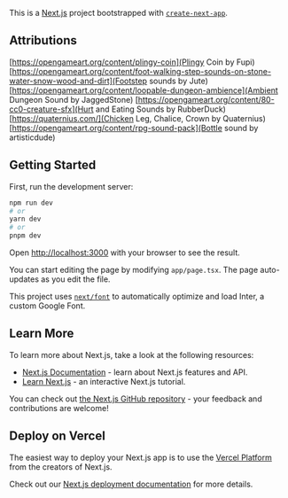 This is a [Next.js](https://nextjs.org/) project bootstrapped with [`create-next-app`](https://github.com/vercel/next.js/tree/canary/packages/create-next-app).

## Attributions

[https://opengameart.org/content/plingy-coin](Plingy Coin by Fupi)
[https://opengameart.org/content/foot-walking-step-sounds-on-stone-water-snow-wood-and-dirt](Footstep sounds by Jute)
[https://opengameart.org/content/loopable-dungeon-ambience](Ambient Dungeon Sound by JaggedStone)
[https://opengameart.org/content/80-cc0-creature-sfx](Hurt and Eating Sounds by RubberDuck)
[https://quaternius.com/](Chicken Leg, Chalice, Crown by Quaternius)
[https://opengameart.org/content/rpg-sound-pack](Bottle sound by artisticdude)

## Getting Started

First, run the development server:

```bash
npm run dev
# or
yarn dev
# or
pnpm dev
```

Open [http://localhost:3000](http://localhost:3000) with your browser to see the result.

You can start editing the page by modifying `app/page.tsx`. The page auto-updates as you edit the file.

This project uses [`next/font`](https://nextjs.org/docs/basic-features/font-optimization) to automatically optimize and load Inter, a custom Google Font.

## Learn More

To learn more about Next.js, take a look at the following resources:

- [Next.js Documentation](https://nextjs.org/docs) - learn about Next.js features and API.
- [Learn Next.js](https://nextjs.org/learn) - an interactive Next.js tutorial.

You can check out [the Next.js GitHub repository](https://github.com/vercel/next.js/) - your feedback and contributions are welcome!

## Deploy on Vercel

The easiest way to deploy your Next.js app is to use the [Vercel Platform](https://vercel.com/new?utm_medium=default-template&filter=next.js&utm_source=create-next-app&utm_campaign=create-next-app-readme) from the creators of Next.js.

Check out our [Next.js deployment documentation](https://nextjs.org/docs/deployment) for more details.
